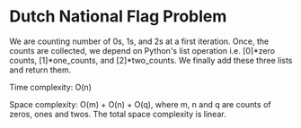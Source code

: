 Dutch National Flag Problem
============================
We are counting number of 0s, 1s, and 2s at a first iteration. Once, the counts are collected, we depend on Python's list operation i.e. [0]*zero counts, [1]*one_counts, and [2]*two_counts. We finally add these three lists and return them.

Time complexity: O(n)

Space complexity: O(m) + O(n) + O(q), where m, n and q are counts of zeros, ones and twos. The total space complexity is linear.
